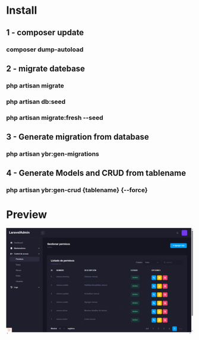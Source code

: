 # Install
## 1 - composer update
### composer dump-autoload
## 2 - migrate datebase
### php artisan migrate 
### php artisan db:seed
### php artisan migrate:fresh --seed
## 3 - Generate migration from database
### php artisan ybr:gen-migrations
## 4 - Generate Models and CRUD from tablename
### php artisan ybr:gen-crud {tablename} {--force}
# Preview
![preview](preview.png)


